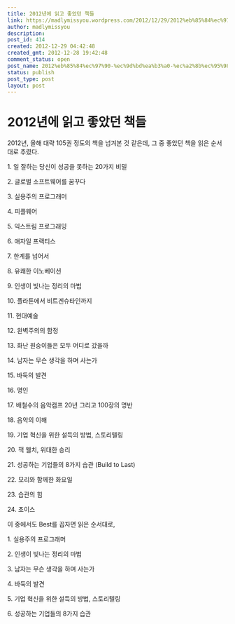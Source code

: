 ```yaml
---
title: 2012년에 읽고 좋았던 책들
link: https://madlymissyou.wordpress.com/2012/12/29/2012%eb%85%84%ec%97%90-%ec%9d%bd%ea%b3%a0-%ec%a2%8b%ec%95%98%eb%8d%98-%ec%b1%85%eb%93%a4/
author: madlymissyou
description: 
post_id: 414
created: 2012-12-29 04:42:48
created_gmt: 2012-12-28 19:42:48
comment_status: open
post_name: 2012%eb%85%84%ec%97%90-%ec%9d%bd%ea%b3%a0-%ec%a2%8b%ec%95%98%eb%8d%98-%ec%b1%85%eb%93%a4
status: publish
post_type: post
layout: post
---
```


# 2012년에 읽고 좋았던 책들

2012년, 올해 대략 105권 정도의 책을 넘겨본 것 같은데, 그 중 좋았던 책을 읽은 순서대로 추렸다.

1\. 일 잘하는 당신이 성공을 못하는 20가지 비밀

2\. 글로벌 소프트웨어를 꿈꾸다

3\. 실용주의 프로그래머

4\. 피플웨어

5\. 익스트림 프로그래밍

6\. 애자일 프랙티스

7\. 한계를 넘어서

8\. 유쾌한 이노베이션

9\. 인생이 빛나는 정리의 마법

10\. 플라톤에서 비트겐슈타인까지

11\. 현대예술

12\. 완벽주의의 함정

13\. 화난 원숭이들은 모두 어디로 갔을까

14\. 남자는 무슨 생각을 하며 사는가

15\. 바둑의 발견

16\. 명인

17\. 배철수의 음악캠프 20년 그리고 100장의 명반

18\. 음악의 이해

19\. 기업 혁신을 위한 설득의 방법, 스토리텔링

20\. 잭 웰치, 위대한 승리

21\. 성공하는 기업들의 8가지 습관 (Build to Last)

22\. 모리와 함께한 화요일

23\. 습관의 힘

24\. 초이스

이 중에서도 Best를 꼽자면 읽은 순서대로,

1\. 실용주의 프로그래머

2\. 인생이 빛나는 정리의 마법

3\. 남자는 무슨 생각을 하며 사는가

4\. 바둑의 발견

5\. 기업 혁신을 위한 설득의 방법, 스토리텔링

6\. 성공하는 기업들의 8가지 습관
